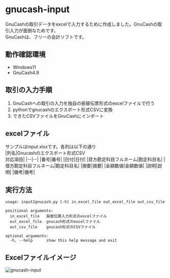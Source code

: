 # gnucash-input
GnuCashの取引データをexcelで入力するために作成しました。GnuCashの取引入力が面倒なためです。  
GnuCashは、フリーの会計ソフトです。

## 動作確認環境
* Windows11
* GnuCash4.9

## 取引の入力手順 
1. GnuCashへの取引の入力を独自の振替伝票形式のexcelファイルで行う 
2. pythonでgnucashのエクスポート形式CSVに変換
3. できたCSVファイルをGnuCashにインポート

## excelファイル
サンプルはinput.xlsxです。各列は以下の通り  
|列名|Gnucashのエクスポート形式CSV<br>対応項目|
|--|--|
|番号|番号|
|日付|日付|
|貸方勘定科目フルネーム|勘定科目名|
|借方勘定科目フルネーム|勘定科目名|
|摘要|摘要|
|金額数値|金額数値|
|説明|説明|
|備考|備考|

## 実行方法
```
usage: input2gnucash.py [-h] in_excel_file out_excel_file out_csv_file

positional arguments:
  in_excel_file   振替伝票入力形式のexcelファイル
  out_excel_file  gnucash形式のexcelファイル
  out_csv_file    gnucash形式のCSVファイル

optional arguments:
  -h, --help      show this help message and exit
```

## Excelファイルイメージ
![gnucash-input](https://user-images.githubusercontent.com/6335693/152723968-307a9e9e-4d2f-44a9-8fff-d052e8cb8b2d.png)
